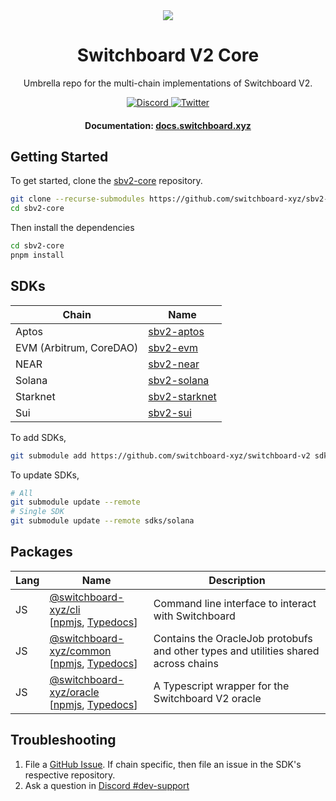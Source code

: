 <div align="center">
  <a href="#">
    <img src="https://github.com/switchboard-xyz/sbv2-core/raw/main/website/static/img/icons/switchboard/avatar.png" />
  </a>

  <h1>Switchboard V2 Core</h1>

  <p>Umbrella repo for the multi-chain implementations of Switchboard V2.</p>

  <p>
    <a href="https://discord.gg/switchboardxyz">
      <img alt="Discord" src="https://img.shields.io/discord/841525135311634443?color=blueviolet&logo=discord&logoColor=white" />
    </a>
    <a href="https://twitter.com/switchboardxyz">
      <img alt="Twitter" src="https://img.shields.io/twitter/follow/switchboardxyz?label=Follow+Switchboard" />
    </a>
  </p>

  <h4>
    <strong>Documentation: </strong><a href="https://docs.switchboard.xyz">docs.switchboard.xyz</a>
  </h4>
</div>

## Getting Started

To get started, clone the
[sbv2-core](https://github.com/switchboard-xyz/sbv2-core) repository.

```bash
git clone --recurse-submodules https://github.com/switchboard-xyz/sbv2-core.git
cd sbv2-core
```

Then install the dependencies

```bash
cd sbv2-core
pnpm install
```

## SDKs

| **Chain**               | **Name**                                                          |
| ----------------------- | ----------------------------------------------------------------- |
| Aptos                   | [sbv2-aptos](https://github.com/switchboard-xyz/sbv2-aptos)       |
| EVM (Arbitrum, CoreDAO) | [sbv2-evm](https://github.com/switchboard-xyz/sbv2-evm)           |
| NEAR                    | [sbv2-near](https://github.com/switchboard-xyz/sbv2-near)         |
| Solana                  | [sbv2-solana](https://github.com/switchboard-xyz/sbv2-solana)     |
| Starknet                | [sbv2-starknet](https://github.com/switchboard-xyz/sbv2-starknet) |
| Sui                     | [sbv2-sui](https://github.com/switchboard-xyz/sbv2-sui)           |

To add SDKs,

```bash
git submodule add https://github.com/switchboard-xyz/switchboard-v2 sdks/solana
```

To update SDKs,

```bash
# All
git submodule update --remote
# Single SDK
git submodule update --remote sdks/solana
```

## Packages

| **Lang** | **Name**                                                                                                                                                                                    | **Description**                                                                     |
| -------- | ------------------------------------------------------------------------------------------------------------------------------------------------------------------------------------------- | ----------------------------------------------------------------------------------- |
| JS       | [@switchboard-xyz/cli](/cli/) <br />[[npmjs](https://www.npmjs.com/package/@switchboard-xyz/cli), [Typedocs](https://docs.switchboard.xyz/dev/cli)]                                         | Command line interface to interact with Switchboard                                 |
| JS       | [@switchboard-xyz/common](/javascript/common/) <br />[[npmjs](https://www.npmjs.com/package/@switchboard-xyz/common), [Typedocs](https://docs.switchboard.xyz/api/@switchboard-xyz/common)] | Contains the OracleJob protobufs and other types and utilities shared across chains |
| JS       | [@switchboard-xyz/oracle](/javascript/oracle/) <br />[[npmjs](https://www.npmjs.com/package/@switchboard-xyz/oracle), [Typedocs](https://docs.switchboard.xyz/api/@switchboard-xyz/oracle)] | A Typescript wrapper for the Switchboard V2 oracle                                  |

## Troubleshooting

1. File a
   [GitHub Issue](https://github.com/switchboard-xyz/sbv2-core/issues/new). If
   chain specific, then file an issue in the SDK's respective repository.
2. Ask a question in
   [Discord #dev-support](https://discord.com/channels/841525135311634443/984343400377647144)
